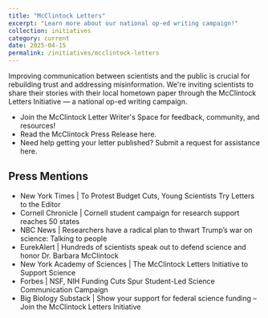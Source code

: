 ```yaml
---
title: "McClintock Letters"
excerpt: "Learn more about our national op-ed writing campaign!"
collection: initiatives
category: current
date: 2025-04-15
permalink: /initiatives/mcclintock-letters
---
```


Improving communication between scientists and the public is crucial for rebuilding trust and addressing misinformation. We're inviting scientists to share their stories with their local hometown paper through the McClintock Letters Initiative — a national op-ed writing campaign. 

* Join the McClintock Letter Writer's Space for feedback, community, and resources! 
* Read the McClintock Press Release here. 
* Need help getting your letter published? Submit a request for assistance here.

## Press Mentions

- New York Times | To Protest Budget Cuts, Young Scientists Try Letters to the Editor
- Cornell Chronicle | Cornell student campaign for research support reaches 50 states
- NBC News | Researchers have a radical plan to thwart Trump’s war on science: Talking to people
- EurekAlert | Hundreds of scientists speak out to defend science and honor Dr. Barbara McClintock
- New York Academy of Sciences | The McClintock Letters Initiative to Support Science
- Forbes | NSF, NIH Funding Cuts Spur Student-Led Science Communication Campaign
- Big Biology Substack | Show your support for federal science funding – Join the McClintock Letters Initiative
